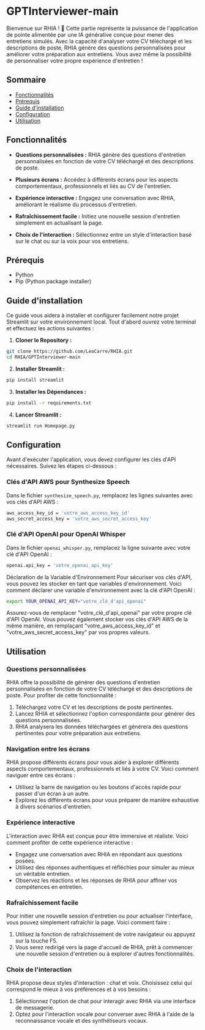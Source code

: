 # GPTInterviewer-main

Bienvenue sur RHIA ! 👏 Cette partie représente la puissance de l'application de pointe alimentée par une IA générative conçue pour mener des entretiens simulés. Avec la capacité d'analyser votre CV téléchargé et les descriptions de poste, RHIA génère des questions personnalisées pour améliorer votre préparation aux entretiens. Vous avez même la possibilité de personnaliser votre propre expérience d'entretien !

## Sommaire

- [Fonctionnalités](#fonctionnalités)
- [Prérequis](#prérequis)
- [Guide d'installation](#guide-dinstallation)
- [Configuration](#configuration)
- [Utilisation](#utilisation)

## Fonctionnalités

- **Questions personnalisées :** RHIA génère des questions d'entretien personnalisées en fonction de votre CV téléchargé et des descriptions de poste.

- **Plusieurs écrans :** Accédez à différents écrans pour les aspects comportementaux, professionnels et liés au CV de l'entretien.

- **Expérience interactive :** Engagez une conversation avec RHIA, améliorant le réalisme du processus d'entretien.

- **Rafraîchissement facile :** Initiez une nouvelle session d'entretien simplement en actualisant la page.

- **Choix de l'interaction :** Sélectionnez entre un style d'interaction basé sur le chat ou sur la voix pour vos entretiens.

## Prérequis

- Python
- Pip (Python package installer)

## Guide d'installation

Ce guide vous aidera à installer et configurer facilement notre projet Streamlit sur votre environnement local.
Tout d'abord ouvrez votre terminal et effectuez les actions suivantes :

1. **Cloner le Repository :**
```bash
git clone https://github.com/LeoCarre/RHIA.git
cd RHIA/GPTInterviewer-main
```

2. **Installer Streamlit :**
```bash
pip install streamlit
```

3. **Installer les Dépendances :**
```bash
pip install -r requirements.txt
```

4. **Lancer Streamlit :**
```bash
streamlit run Homepage.py
```

## Configuration

Avant d'exécuter l'application, vous devez configurer les clés d'API nécessaires. Suivez les étapes ci-dessous :

### Clés d'API AWS pour Synthesize Speech

Dans le fichier `synthesize_speech.py`, remplacez les lignes suivantes avec vos clés d'API AWS :

```bash
aws_access_key_id = 'votre_aws_access_key_id'
aws_secret_access_key = 'votre_aws_secret_access_key'
```

### Clé d'API OpenAI pour OpenAI Whisper

Dans le fichier `openai_whisper.py`, remplacez la ligne suivante avec votre clé d'API OpenAI :

```bash
openai.api_key = 'votre_openai_api_key'
```

Déclaration de la Variable d'Environnement
Pour sécuriser vos clés d'API, vous pouvez les stocker en tant que variables d'environnement. Voici comment déclarer une variable d'environnement avec la clé d'API OpenAI :

```bash
export YOUR_OPENAI_API_KEY="votre_clé_d'api_openai"
```

Assurez-vous de remplacer "votre_clé_d'api_openai" par votre propre clé d'API OpenAI. Vous pouvez également stocker vos clés d'API AWS de la même manière, en remplaçant "votre_aws_access_key_id" et "votre_aws_secret_access_key" par vos propres valeurs.


## Utilisation

### Questions personnalisées
RHIA offre la possibilité de générer des questions d'entretien personnalisées en fonction de votre CV téléchargé et des descriptions de poste. Pour profiter de cette fonctionnalité :

1. Téléchargez votre CV et les descriptions de poste pertinentes.
2. Lancez RHIA et sélectionnez l'option correspondante pour générer des questions personnalisées.
3. RHIA analysera les données téléchargées et générera des questions pertinentes pour votre préparation aux entretiens.

### Navigation entre les écrans
RHIA propose différents écrans pour vous aider à explorer différents aspects comportementaux, professionnels et liés à votre CV. Voici comment naviguer entre ces écrans :

- Utilisez la barre de navigation ou les boutons d'accès rapide pour passer d'un écran à un autre.
- Explorez les différents écrans pour vous préparer de manière exhaustive à divers scénarios d'entretien.

### Expérience interactive
L'interaction avec RHIA est conçue pour être immersive et réaliste. Voici comment profiter de cette expérience interactive :

- Engagez une conversation avec RHIA en répondant aux questions posées.
- Utilisez des réponses authentiques et réfléchies pour simuler au mieux un véritable entretien.
- Observez les réactions et les réponses de RHIA pour affiner vos compétences en entretien.

### Rafraîchissement facile
Pour initier une nouvelle session d'entretien ou pour actualiser l'interface, vous pouvez simplement rafraîchir la page. Voici comment faire :

1. Utilisez la fonction de rafraîchissement de votre navigateur ou appuyez sur la touche F5.
2. Vous serez redirigé vers la page d'accueil de RHIA, prêt à commencer une nouvelle session d'entretien ou à explorer d'autres fonctionnalités.

### Choix de l'interaction
RHIA propose deux styles d'interaction : chat et voix. Choisissez celui qui correspond le mieux à vos préférences et à vos besoins :

1. Sélectionnez l'option de chat pour interagir avec RHIA via une interface de messagerie.
2. Optez pour l'interaction vocale pour converser avec RHIA à l'aide de la reconnaissance vocale et des synthétiseurs vocaux.

